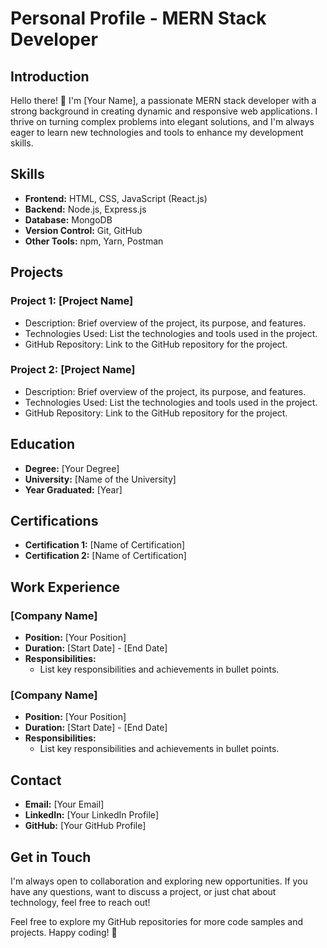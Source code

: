 # Personal Profile - MERN Stack Developer

## Introduction
Hello there! 👋 I'm [Your Name], a passionate MERN stack developer with a strong background in creating dynamic and responsive web applications. I thrive on turning complex problems into elegant solutions, and I'm always eager to learn new technologies and tools to enhance my development skills.

## Skills
- **Frontend:** HTML, CSS, JavaScript (React.js)
- **Backend:** Node.js, Express.js
- **Database:** MongoDB
- **Version Control:** Git, GitHub
- **Other Tools:** npm, Yarn, Postman

## Projects
### Project 1: [Project Name]
- Description: Brief overview of the project, its purpose, and features.
- Technologies Used: List the technologies and tools used in the project.
- GitHub Repository: Link to the GitHub repository for the project.

### Project 2: [Project Name]
- Description: Brief overview of the project, its purpose, and features.
- Technologies Used: List the technologies and tools used in the project.
- GitHub Repository: Link to the GitHub repository for the project.

## Education
- **Degree:** [Your Degree]
- **University:** [Name of the University]
- **Year Graduated:** [Year]

## Certifications
- **Certification 1:** [Name of Certification]
- **Certification 2:** [Name of Certification]

## Work Experience
### [Company Name]
- **Position:** [Your Position]
- **Duration:** [Start Date] - [End Date]
- **Responsibilities:**
  - List key responsibilities and achievements in bullet points.

### [Company Name]
- **Position:** [Your Position]
- **Duration:** [Start Date] - [End Date]
- **Responsibilities:**
  - List key responsibilities and achievements in bullet points.

## Contact
- **Email:** [Your Email]
- **LinkedIn:** [Your LinkedIn Profile]
- **GitHub:** [Your GitHub Profile]

## Get in Touch
I'm always open to collaboration and exploring new opportunities. If you have any questions, want to discuss a project, or just chat about technology, feel free to reach out!

Feel free to explore my GitHub repositories for more code samples and projects. Happy coding! 🚀
